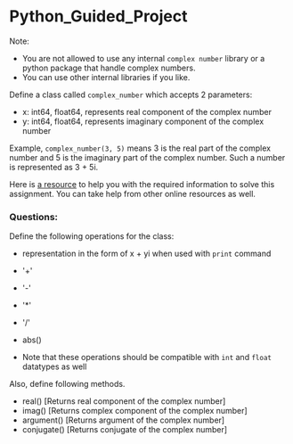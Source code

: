 # Python_Guided_Project

Note:

* You are not allowed to use any internal `complex number` library or a python package that handle complex numbers.
* You can use other internal libraries if you like.

Define a class called `complex_number` which accepts 2 parameters:

* x: int64, float64, represents real component of the complex number
* y: int64, float64, represents imaginary component of the complex number

Example, `complex_number(3, 5)` means 3 is the real part of the complex number and 5 is the imaginary part of the complex number. Such a number is represented as 3 + 5i.

Here is [a resource](http://www.careerbless.com/aptitude/qa/complex_numbers_imp.php) to help you with the required information to solve this assignment. You can take help from other online resources as well.

### Questions:

Define the following operations for the class: 

* representation in the form of x + yi when used with `print` command
* '+'
* '-'
* '*'
* '/'
* abs()

* Note that these operations should be compatible with `int` and `float` datatypes as well

Also, define following methods.


* real() [Returns real component of the complex number]
* imag() [Returns complex component of the complex number]
* argument() [Returns argument of the complex number]
* conjugate() [Returns conjugate of the complex number]
